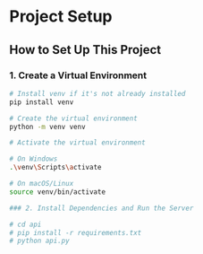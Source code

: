 # Project Setup

## How to Set Up This Project

### 1. Create a Virtual Environment

```bash
# Install venv if it's not already installed
pip install venv

# Create the virtual environment
python -m venv venv

# Activate the virtual environment

# On Windows
.\venv\Scripts\activate

# On macOS/Linux
source venv/bin/activate

### 2. Install Dependencies and Run the Server

# cd api
# pip install -r requirements.txt
# python api.py

